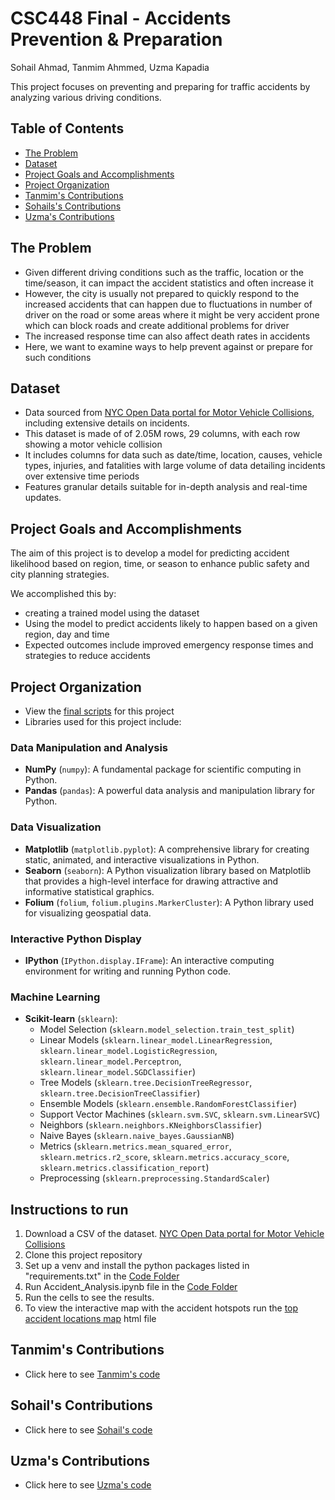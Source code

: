 # CSC448 Final - Accidents Prevention & Preparation

Sohail Ahmad, Tanmim Ahmmed, Uzma Kapadia

This project focuses on preventing and preparing for traffic accidents by analyzing various driving conditions.

## Table of Contents
- [The Problem](#the-problem)
- [Dataset](#dataset)
- [Project Goals and Accomplishments](#project-goals-and-accomplishments)
- [Project Organization](#project-organization)
- [Tanmim's Contributions](#tanmim's-contributions)
- [Sohails's Contributions](#sohail's-contributions)
- [Uzma's Contributions](#uzma's-contributions)

## The Problem
- Given different driving conditions such as the traffic, location or the time/season, it can impact the accident statistics and often increase it
- However, the city is usually not prepared to quickly respond to the increased accidents that can happen due to fluctuations in number of driver on the road or some areas where it might be very accident prone which can block roads and create additional problems for driver
- The increased response time can also affect death rates in accidents
- Here, we want to examine ways to help prevent against or prepare for such conditions

## Dataset
- Data sourced from [NYC Open Data portal for Motor Vehicle Collisions](https://data.cityofnewyork.us/Public-Safety/Motor-Vehicle-Collisions-Crashes/h9gi-nx95), including extensive details on incidents.
- This dataset is made of of 2.05M rows, 29 columns, with each row showing a motor vehicle collision
- It includes columns for data such as date/time, location, causes, vehicle types, injuries, and fatalities with large volume of data detailing incidents over extensive time periods
- Features granular details suitable for in-depth analysis and real-time updates.


## Project Goals and Accomplishments
The aim of this project is to develop a model for predicting accident likelihood based on region, time, or season to enhance public safety and city planning strategies.

We accomplished this by:
- creating a trained model using the dataset
- Using the model to predict accidents likely to happen based on a given region, day and time
- Expected outcomes include improved emergency response times and strategies to reduce accidents

## Project Organization
- View the [final scripts](https://github.com/uzmakap/CSC448_Final/blob/main/Code/Accident_Analysis.ipynb) for this project
- Libraries used for this project include:

### Data Manipulation and Analysis
- **NumPy** (`numpy`): A fundamental package for scientific computing in Python.
- **Pandas** (`pandas`): A powerful data analysis and manipulation library for Python.

### Data Visualization
- **Matplotlib** (`matplotlib.pyplot`): A comprehensive library for creating static, animated, and interactive visualizations in Python.
- **Seaborn** (`seaborn`): A Python visualization library based on Matplotlib that provides a high-level interface for drawing attractive and informative statistical graphics.
- **Folium** (`folium`, `folium.plugins.MarkerCluster`): A Python library used for visualizing geospatial data.

### Interactive Python Display
- **IPython** (`IPython.display.IFrame`): An interactive computing environment for writing and running Python code.

### Machine Learning
- **Scikit-learn** (`sklearn`):
  - Model Selection (`sklearn.model_selection.train_test_split`)
  - Linear Models (`sklearn.linear_model.LinearRegression`, `sklearn.linear_model.LogisticRegression`, `sklearn.linear_model.Perceptron`, `sklearn.linear_model.SGDClassifier`)
  - Tree Models (`sklearn.tree.DecisionTreeRegressor`, `sklearn.tree.DecisionTreeClassifier`)
  - Ensemble Models (`sklearn.ensemble.RandomForestClassifier`)
  - Support Vector Machines (`sklearn.svm.SVC`, `sklearn.svm.LinearSVC`)
  - Neighbors (`sklearn.neighbors.KNeighborsClassifier`)
  - Naive Bayes (`sklearn.naive_bayes.GaussianNB`)
  - Metrics (`sklearn.metrics.mean_squared_error`, `sklearn.metrics.r2_score`, `sklearn.metrics.accuracy_score`, `sklearn.metrics.classification_report`)
  - Preprocessing (`sklearn.preprocessing.StandardScaler`)


## Instructions to run
1. Download a CSV of the dataset.  [NYC Open Data portal for Motor Vehicle Collisions](https://data.cityofnewyork.us/Public-Safety/Motor-Vehicle-Collisions-Crashes/h9gi-nx95)
2. Clone this project repository
3. Set up a venv and install the python packages listed in "requirements.txt" in the [Code Folder](https://github.com/uzmakap/CSC448_Final/tree/main/Code)
4. Run Accident_Analysis.ipynb file in the [Code Folder](https://github.com/uzmakap/CSC448_Final/tree/main/Code)
5. Run the cells to see the results.
6. To view the interactive map with the accident hotspots run the [top accident locations map]() html file


## Tanmim's Contributions
- Click here to see [Tanmim's code](https://github.com/uzmakap/CSC448_Final/blob/main/Code/Team%20Contributions/Tanmim/Accident_Visualization_Tanmim_Contribution.ipynb)

## Sohail's Contributions
- Click here to see [Sohail's code](https://github.com/uzmakap/CSC448_Final/blob/main/Code/Team%20Contributions/Sohail/Sohail_contributions.ipynb)

## Uzma's Contributions
- Click here to see [Uzma's code](https://github.com/uzmakap/CSC448_Final/blob/main/Code/Team%20Contributions/Uzma/Uzma_Contributions.ipynb)
